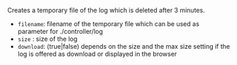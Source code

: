 Creates a temporary file of the log which is deleted after 3 minutes.
* ``filename``: filename of the temporary file which can be used as parameter for ./controller/log
* ``size``     : size of the log
* ``download``: (true|false) depends on the size and the max size setting if the log is offered as download or displayed in the browser
